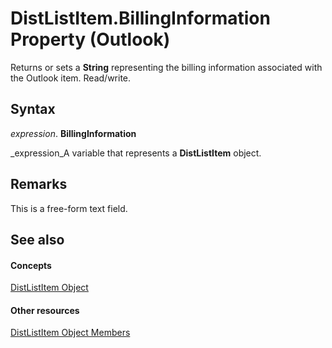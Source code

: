 
# DistListItem.BillingInformation Property (Outlook)

Returns or sets a  **String** representing the billing information associated with the Outlook item. Read/write.


## Syntax

 _expression_. **BillingInformation**

 _expression_A variable that represents a  **DistListItem** object.


## Remarks

This is a free-form text field.


## See also


#### Concepts


 [DistListItem Object](027c3986-abff-d9b1-ecc2-26d60805e952.md)
#### Other resources


 [DistListItem Object Members](3ba4af84-ce84-61d9-1bc9-fab41bf6f125.md)
